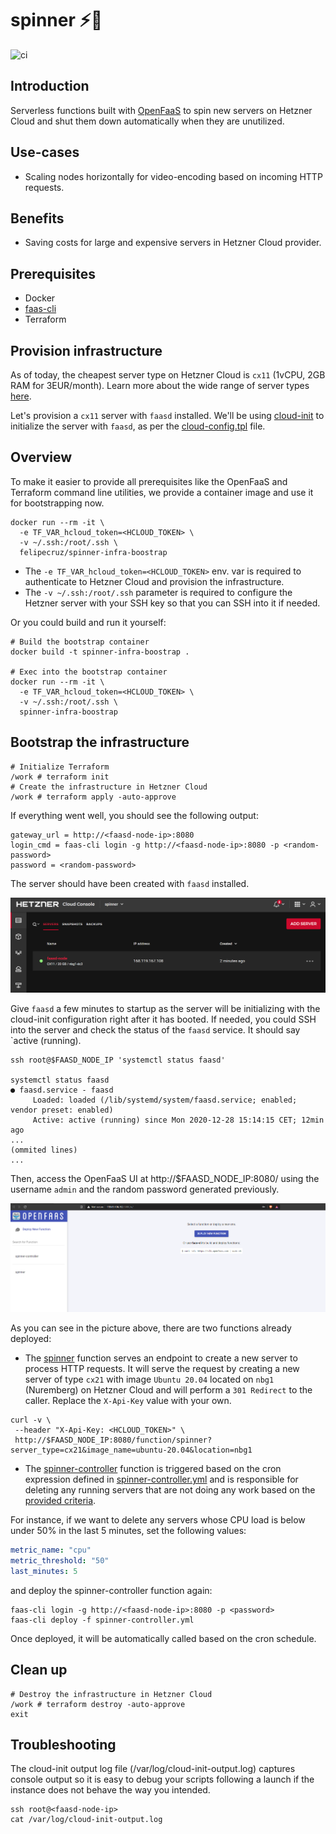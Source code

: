 # spinner ⚡🔄

![ci](https://github.com/felipecruz91/spinner/workflows/ci/badge.svg)

## Introduction

Serverless functions built with [OpenFaaS](https://www.openfaas.com/) to spin new servers on Hetzner Cloud and shut them down automatically when they are unutilized.

## Use-cases

- Scaling nodes horizontally for video-encoding based on incoming HTTP requests.

## Benefits

- Saving costs for large and expensive servers in Hetzner Cloud provider.

## Prerequisites

- Docker
- [faas-cli](https://github.com/openfaas/faas-cli)
- Terraform

## Provision infrastructure

As of today, the cheapest server type on Hetzner Cloud is `cx11` (1vCPU, 2GB RAM for 3EUR/month). Learn more about the wide range of server types [here](https://www.hetzner.com/cloud).

Let's provision a `cx11` server with `faasd` installed. We'll be using [cloud-init](https://cloudinit.readthedocs.io/en/latest/) to initialize the server with `faasd`, as per the [cloud-config.tpl](cloud-config.tpl) file.

## Overview

To make it easier to provide all prerequisites like the OpenFaaS and Terraform command line utilities, we provide a container image and use it for bootstrapping now.

```cli
docker run --rm -it \
  -e TF_VAR_hcloud_token=<HCLOUD_TOKEN> \
  -v ~/.ssh:/root/.ssh \
  felipecruz/spinner-infra-boostrap
```

- The `-e TF_VAR_hcloud_token=<HCLOUD_TOKEN>` env. var is required to authenticate to Hetzner Cloud and provision the infrastructure.
- The `-v ~/.ssh:/root/.ssh` parameter is required to configure the Hetzner server with your SSH key so that you can SSH into it if needed.

Or you could build and run it yourself:

```cli
# Build the bootstrap container
docker build -t spinner-infra-boostrap .

# Exec into the bootstrap container
docker run --rm -it \
  -e TF_VAR_hcloud_token=<HCLOUD_TOKEN> \
  -v ~/.ssh:/root/.ssh \
  spinner-infra-boostrap
```

## Bootstrap the infrastructure

```cli
# Initialize Terraform
/work # terraform init
# Create the infrastructure in Hetzner Cloud
/work # terraform apply -auto-approve
```

If everything went well, you should see the following output:

```
gateway_url = http://<faasd-node-ip>:8080
login_cmd = faas-cli login -g http://<faasd-node-ip>:8080 -p <random-password>
password = <random-password>
```

The server should have been created with `faasd` installed.

![faasd-node](docs/images/faasd-node.PNG)

Give `faasd` a few minutes to startup as the server will be initializing with the cloud-init configuration right after it has booted. If needed, you could SSH into the server and check the status of the `faasd` service. It should say `active (running).

```cli
ssh root@$FAASD_NODE_IP 'systemctl status faasd'

systemctl status faasd
● faasd.service - faasd
     Loaded: loaded (/lib/systemd/system/faasd.service; enabled; vendor preset: enabled)
     Active: active (running) since Mon 2020-12-28 15:14:15 CET; 12min ago
...
(ommited lines)
...
```

Then, access the OpenFaaS UI at http://$FAASD_NODE_IP:8080/ using the username `admin` and the random password generated previously.

![openfaas-ui](docs/images/openfaas-ui.PNG)

As you can see in the picture above, there are two functions already deployed:

- The [spinner](spinner) function serves an endpoint to create a new server to process HTTP requests. It will serve the request by creating a new server of type `cx21` with image `Ubuntu 20.04` located on `nbg1` (Nuremberg) on Hetzner Cloud and will perform a `301 Redirect` to the caller. Replace the `X-Api-Key` value with your own.

```cli
curl -v \
 --header "X-Api-Key: <HCLOUD_TOKEN>" \
 http://$FAASD_NODE_IP:8080/function/spinner?server_type=cx21&image_name=ubuntu-20.04&location=nbg1
```

- The [spinner-controller](spinner-controller) function is triggered based on the cron expression defined in [spinner-controller.yml](spinner-controller.yml#L12) and is responsible for deleting any running servers that are not doing any work based on the [provided criteria](spinner-controller.yml#L18-L20).

For instance, if we want to delete any servers whose CPU load is below under 50% in the last 5 minutes, set the following values:

```yaml
metric_name: "cpu"
metric_threshold: "50"
last_minutes: 5
```

and deploy the spinner-controller function again:

```cli
faas-cli login -g http://<faasd-node-ip>:8080 -p <password>
faas-cli deploy -f spinner-controller.yml
```

Once deployed, it will be automatically called based on the cron schedule.

## Clean up

```cli
# Destroy the infrastructure in Hetzner Cloud
/work # terraform destroy -auto-approve
exit
```

## Troubleshooting

The cloud-init output log file (/var/log/cloud-init-output.log) captures console output so it is easy to debug your scripts following a launch if the instance does not behave the way you intended.

```
ssh root@<faasd-node-ip>
cat /var/log/cloud-init-output.log
```

